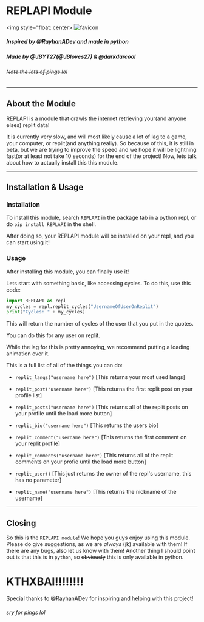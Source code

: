 # REPLAPI Module
<img style="float: center>
            ![favicon](https://user-images.githubusercontent.com/66882633/112184565-b7a0dd80-8bd5-11eb-938a-4451d3207091.png)
            


##### Inspired by @RayhanADev and made in python
##### Made by @JBYT27(@JBloves27) & @darkdarcool
###### ~~Note the lots of pings lol~~

--- 

## About the Module

REPLAPI is a module that crawls the internet retrieving your(and anyone elses) replit data! 

It is currently very slow, and will most likely cause a lot of lag to a game, your computer, or replit(and anything really). So because of this, it is still in beta, but we are trying to improve the speed and we hope it will be lightning fast(or at least not take 10 seconds) for the end of the project! Now, lets talk about how to actually install this this module.

---

## Installation & Usage

### Installation
To install this module, search `REPLAPI` in the package tab in a python repl, or do `pip install REPLAPI` in the shell. 

After doing so, your REPLAPI module will be installed on your repl, and you can start using it!

### Usage

After installing this module, you can finally use it!

Lets start with something basic, like accessing cycles. To do this, use this code:

``` python
import REPLAPI as repl
my_cycles = repl.replit_cycles("UsernameOfUserOnReplit")
print("Cycles: " + my_cycles)
```

This will return the number of cycles of the user that you put in the quotes.

You can do this for any user on replit.

While the lag for this is pretty annoying, we recommend putting a loading animation over it.

This is a full list of all of the things you can do:
- `replit_langs("username here")` \[This returns your most used langs]


- `replit_post("username here")` \[This returns the first replit post on your profile list]


- `replit_posts("username here")` \[This returns all of the replit posts on your profile until the load more button]


- `replit_bio("username here")` \[This returns the users bio]

- `replit_comment("username here")` \[This returns the first comment on your replit profile]

- `replit_comments("username here")` \[This returns all of the replit comments on your profie until the load more button]

- `replit_user()` \[This just returns the owner of the repl's username, this has no parameter]

- `replit_name("username here")` \[This returns the nickname of the username]

--- 

## Closing

So this is the `REPLAPI module`! We hope you guys enjoy using this module. Please do give suggestions, as we are *always* (jk) available with them! If there are any bugs, also let us know with them! Another thing I should point out is that this is in `python`, so ~~obviously~~ this is only available in python. 

# KTHXBAI!!!!!!!!

Special thanks to @RayhanADev for inspiring and helping with this project!
###### sry for pings lol
